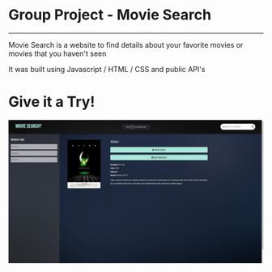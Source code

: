# Group Project - Movie Search
---
Movie Search is a website to find details about your favorite movies or movies that you haven't seen

It was built using Javascript / HTML / CSS and public API's

# Give it a Try!
[![Alt text](/assets/images/screenshot.png)](https://gocus10.github.io/project1/.)